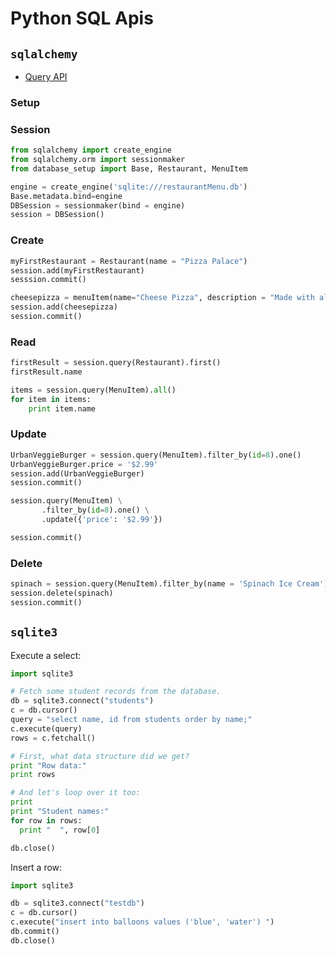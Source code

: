 # Python SQL Apis


## `sqlalchemy`

 - [Query API](http://docs.sqlalchemy.org/en/rel_0_9/orm/query.html)

### Setup

### Session

```py
from sqlalchemy import create_engine
from sqlalchemy.orm import sessionmaker
from database_setup import Base, Restaurant, MenuItem

engine = create_engine('sqlite:///restaurantMenu.db')
Base.metadata.bind=engine
DBSession = sessionmaker(bind = engine)
session = DBSession()
```

### Create

```py
myFirstRestaurant = Restaurant(name = "Pizza Palace")
session.add(myFirstRestaurant)
sesssion.commit()

cheesepizza = menuItem(name="Cheese Pizza", description = "Made with all natural ingredients and fresh mozzarella", course="Entree", price="$8.99", restaurant=myFirstRestaurant)
session.add(cheesepizza)
session.commit()
```

### Read

```py
firstResult = session.query(Restaurant).first()
firstResult.name

items = session.query(MenuItem).all()
for item in items:
    print item.name
```

### Update

```py
UrbanVeggieBurger = session.query(MenuItem).filter_by(id=8).one()
UrbanVeggieBurger.price = '$2.99'
session.add(UrbanVeggieBurger)
session.commit()
```
```py
session.query(MenuItem) \
       .filter_by(id=8).one() \
       .update({'price': '$2.99'})

session.commit()
```

### Delete

```py
spinach = session.query(MenuItem).filter_by(name = 'Spinach Ice Cream').one()
session.delete(spinach)
session.commit()
```


## `sqlite3`

Execute a select:

```py
import sqlite3

# Fetch some student records from the database.
db = sqlite3.connect("students")
c = db.cursor()
query = "select name, id from students order by name;"
c.execute(query)
rows = c.fetchall()

# First, what data structure did we get?
print "Row data:"
print rows

# And let's loop over it too:
print
print "Student names:"
for row in rows:
  print "  ", row[0]

db.close()
```

Insert a row:

```py
import sqlite3

db = sqlite3.connect("testdb")
c = db.cursor()
c.execute("insert into balloons values ('blue', 'water') ")
db.commit()
db.close()
```